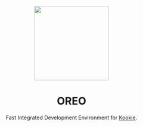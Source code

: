 <div align="center">
    <img src="res/images/oreo.png" height=200 />
    <div>
        <h1>
            <strong>
            OREO
            </strong>
        </h1>
    </div>
    <div>
        Fast Integrated Development Environment for <a href="https://github.com/kookielang/Kookie">Kookie</a>.
    </p>
    <!--<img src="res/images/banner.png" />-->
</div>



